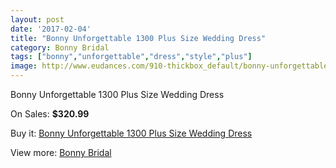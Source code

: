 ```yaml
---
layout: post
date: '2017-02-04'
title: "Bonny Unforgettable 1300 Plus Size Wedding Dress"
category: Bonny Bridal
tags: ["bonny","unforgettable","dress","style","plus"]
image: http://www.eudances.com/910-thickbox_default/bonny-unforgettable-1300-plus-size-wedding-dress.jpg
---
```

Bonny Unforgettable 1300 Plus Size Wedding Dress

On Sales: **$320.99**
<a href="https://www.eudances.com/en/bonny-bridal/318-bonny-unforgettable-1300-plus-size-wedding-dress.html"><amp-img layout="responsive" width="600" height="600" src="//www.eudances.com/910-thickbox_default/bonny-unforgettable-1300-plus-size-wedding-dress.jpg" alt="Bonny Unforgettable 1300 Plus Size Wedding Dress 0" /></a>
<a href="https://www.eudances.com/en/bonny-bridal/318-bonny-unforgettable-1300-plus-size-wedding-dress.html"><amp-img layout="responsive" width="600" height="600" src="//www.eudances.com/911-thickbox_default/bonny-unforgettable-1300-plus-size-wedding-dress.jpg" alt="Bonny Unforgettable 1300 Plus Size Wedding Dress 1" /></a>
<a href="https://www.eudances.com/en/bonny-bridal/318-bonny-unforgettable-1300-plus-size-wedding-dress.html"><amp-img layout="responsive" width="600" height="600" src="//www.eudances.com/912-thickbox_default/bonny-unforgettable-1300-plus-size-wedding-dress.jpg" alt="Bonny Unforgettable 1300 Plus Size Wedding Dress 2" /></a>

Buy it: [Bonny Unforgettable 1300 Plus Size Wedding Dress](https://www.eudances.com/en/bonny-bridal/318-bonny-unforgettable-1300-plus-size-wedding-dress.html "Bonny Unforgettable 1300 Plus Size Wedding Dress")

View more: [Bonny Bridal](https://www.eudances.com/en/3-bonny-bridal "Bonny Bridal")